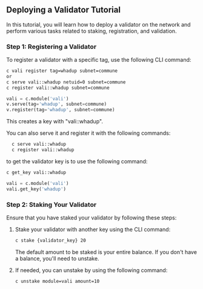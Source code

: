 

## Deploying a Validator Tutorial

In this tutorial, you will learn how to deploy a validator on the network and perform various tasks related to staking, registration, and validation.

### Step 1: Registering a Validator

To register a validator with a specific tag, use the following CLI command:

```bash
c vali register tag=whadup subnet=commune
or 
c serve vali::whadup netuid=0 subnet=commune
c register vali::whadup subnet=commune
```

```python 
vali = c.module('vali')
v.serve(tag='whadup', subnet=commune)
v.register(tag='whadup', subnet=commune)
```

This creates a key with "vali::whadup". 

You can also serve it and register it with the following commands:
   
 ```bash
   c serve vali::whadup
   c register vali::whadup
```



to get the validator key is to use the following command:

```bash
c get_key vali::whadup
```


```python
vali = c.module('vali')
vali.get_key('whadup')
```


### Step 2: Staking Your Validator

Ensure that you have staked your validator by following these steps:

1. Stake your validator with another key using the CLI command:

   ```bash
   c stake {validator_key} 20
   ```

   The default amount to be staked is your entire balance. If you don't have a balance, you'll need to unstake.

2. If needed, you can unstake by using the following command:

   ```bash
   c unstake module=vali amount=10
   ```

